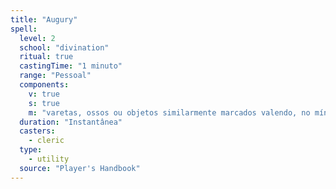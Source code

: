 ```yaml
---
title: "Augury"
spell:
  level: 2
  school: "divination"
  ritual: true
  castingTime: "1 minuto"
  range: "Pessoal"
  components:
    v: true
    s: true
    m: "varetas, ossos ou objetos similarmente marcados valendo, no mínimo, 25 po"
  duration: "Instantânea"
  casters:
    - cleric
  type:
    - utility
  source: "Player's Handbook"
---
```

